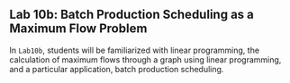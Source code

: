 ## Lab 10b: Batch Production Scheduling as a Maximum Flow Problem
In `Lab10b`, students will be familiarized with linear programming, the calculation of maximum flows through a graph using linear programming, and a particular application, batch production scheduling. 



